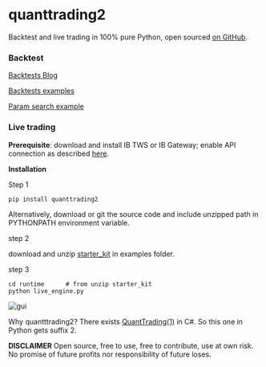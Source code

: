 # quanttrading2

Backtest and live trading in 100% pure Python, open sourced [on GitHub](https://github.com/letianzj/quanttrading2).

### Backtest

[Backtests Blog](https://letianzj.github.io/quanttrading-backtest.html)

[Backtests examples](https://github.com/letianzj/QuantResearch/tree/master/backtest)

[Param search example](https://github.com/letianzj/QuantResearch/blob/master/backtest/ma_double_cross.py)

### Live trading

__Prerequisite__: download and install IB TWS or IB Gateway; enable API connection as described [here](https://interactivebrokers.github.io/tws-api/initial_setup.html).

__Installation__

Step 1

```shell
pip install quanttrading2
```

Alternatively, download or git the source code and include unzipped path in PYTHONPATH environment variable.

step 2

download and unzip [starter_kit](https://github.com/letianzj/quanttrading2/blob/master/examples/starter_kit.zip) in examples folder.

step 3
```shell
cd runtime      # from unzip starter_kit
python live_engine.py
```

![gui](https://github.com/letianzj/quanttrading2/blob/master/examples/gui.png)

Why quantttrading2? There exists [QuantTrading(1)](https://github.com/letianzj/QuantTrading) in C#. So this one in Python gets suffix 2.

**DISCLAIMER**
Open source, free to use, free to contribute, use at own risk. No promise of future profits nor responsibility of future loses.